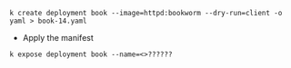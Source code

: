 ```
k create deployment book --image=httpd:bookworm --dry-run=client -o yaml > book-14.yaml
```
- Apply the manifest

```
k expose deployment book --name=<>??????
```